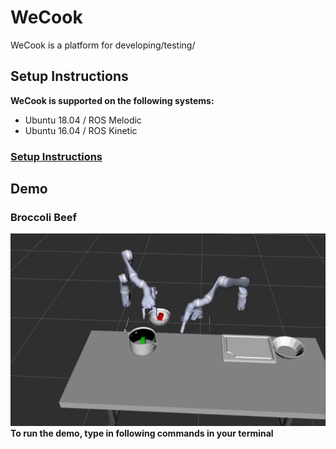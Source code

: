 # WeCook

WeCook is a platform for developing/testing/

## Setup Instructions
**WeCook is supported on the following systems:**
- Ubuntu 18.04 / ROS Melodic
- Ubuntu 16.04 / ROS Kinetic

### [Setup Instructions](docs/instructions.md)

## Demo
### Broccoli Beef
![](docs/demo0.png)
**To run the demo, type in following commands in your terminal**


